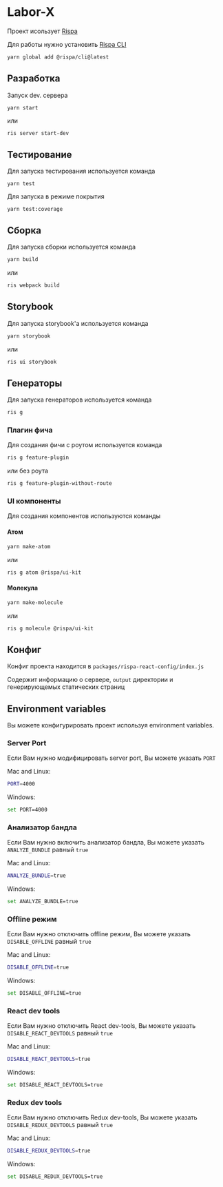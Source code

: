 # Labor-X

Проект исользует [Rispa](https://github.com/rispa-io/rispa-core)

Для работы нужно установить [Rispa CLI](https://www.npmjs.com/package/@rispa/cli)
```bash
yarn global add @rispa/cli@latest
```

## Разработка
Запуск dev. сервера

```start
yarn start
```

или

```bash
ris server start-dev
```

## Тестирование
Для запуска тестирования используется команда

```
yarn test
```

Для запуска в режиме покрытия 

```
yarn test:coverage
```

## Сборка
Для запуска сборки используется команда

```bash
yarn build
```

или

```bash
ris webpack build
```

## Storybook
Для запуска storybook'а используется команда

```bash
yarn storybook
```

или

```bash
ris ui storybook
```

## Генераторы
Для запуска генераторов используется команда

```bash
ris g
```

### Плагин фича
Для создания фичи с роутом используется команда

```bash
ris g feature-plugin
```

или без роута

```bash
ris g feature-plugin-without-route
```

### UI компоненты
Для создания компонентов используются команды 

#### Атом
```bash
yarn make-atom
```

или

```bash
ris g atom @rispa/ui-kit
```

#### Молекула

```bash
yarn make-molecule
```

или

```bash
ris g molecule @rispa/ui-kit
```

## Конфиг
Конфиг проекта находится в `packages/rispa-react-config/index.js`

Содержит информацию о сервере, `output` директории и генерирующемых статических страниц

## Environment variables
Вы можете конфигурировать проект используя environment variables.

### Server Port
Если Вам нужно модифицировать server port, Вы можете указать `PORT`

Mac and Linux:
```bash
PORT=4000
```

Windows:
```bash
set PORT=4000
```

### Анализатор бандла
Если Вам нужно включить анализатор бандла, Вы можете указать `ANALYZE_BUNDLE` равный `true`

Mac and Linux:
```bash
ANALYZE_BUNDLE=true
```

Windows:
```bash
set ANALYZE_BUNDLE=true
```

### Offline режим
Если Вам нужно отключить offline режим, Вы можете указать `DISABLE_OFFLINE` равный `true`

Mac and Linux:
```bash
DISABLE_OFFLINE=true
```

Windows:
```bash
set DISABLE_OFFLINE=true
```

### React dev tools
Если Вам нужно отключить React dev-tools, Вы можете указать `DISABLE_REACT_DEVTOOLS` равный `true`

Mac and Linux:
```bash
DISABLE_REACT_DEVTOOLS=true
```

Windows:
```bash
set DISABLE_REACT_DEVTOOLS=true
```

### Redux dev tools
Если Вам нужно отключить Redux dev-tools, Вы можете указать `DISABLE_REDUX_DEVTOOLS` равный `true`

Mac and Linux:
```bash
DISABLE_REDUX_DEVTOOLS=true
```

Windows:
```bash
set DISABLE_REDUX_DEVTOOLS=true
```